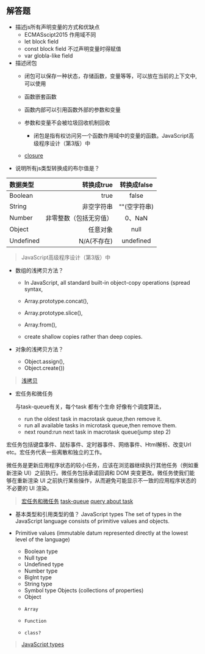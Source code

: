 ## 解答题

-   描述js所有声明变量的方式和优缺点
    -   ECMASscipt2015 作用域不同
    -   let     block field
    -   const   block field 不过声明变量时得赋值
    -   var     globla-like field
-   描述闭包
    -   闭包可以保存一种状态，存储函数，变量等等，可以放在当前的上下文中, 可以使用
    -   函数嵌套函数

    -   函数内部可以引用函数外部的参数和变量

    -   参数和变量不会被垃圾回收机制回收
        -   闭包是指有权访问另一个函数作用域中的变量的函数。JavaScript高级程序设计（第3版）中
    -   [closure](https://en.wikipedia.org/wiki/Closure_(computer_programming))
-   说明所有js类型转换成的布尔值是？

| 数据类型 | 转换成true | 转换成false |
| :------| ------: | :------: |
| Boolean | true | false |
| String | 非空字符串 | ""(空字符串) |
| Number | 非零整数（包括无穷值） | 0、NaN |
| Object | 任意对象 | null |
| Undefined | N/A(不存在) | undefined |

>JavaScript高级程序设计（第3版）中

-   数组的浅拷贝方法？
    -   In JavaScript, all standard built-in object-copy operations (spread syntax, 
    -   Array.prototype.concat(),
    -    Array.prototype.slice(), 
    -    Array.from(), 

    -    create shallow copies rather than deep copies.


-   对象的浅拷贝方法？
    -    Object.assign(), 
    -    Object.create()) 

>[浅拷贝](https://developer.mozilla.org/en-US/docs/Glossary/Shallow_copy)

-   宏任务和微任务

    与task-queue有关，每个task 都有个生命
    好像有个调度算法，


    -   run the oldest task in macrotask queue,then remove it.
    -   run all available tasks in microtask queue,then remove them.
    -   next round:run next task in macrotask queue(jump step 2)

宏任务包括键盘事件、鼠标事件、定时器事件、网络事件、Html解析、改变Url etc。宏任务代表一些离散和独立的工作。

微任务是更新应用程序状态的较小任务，应该在浏览器继续执行其他任务（例如重新渲染 UI）之前执行。微任务包括承诺回调和 DOM 突变更改。微任务使我们能够在重新渲染 UI 之前执行某些操作，从而避免可能显示不一致的应用程序状态的不必要的 UI 渲染。

>[宏任务和微任务](https://promisesaplus.com/#notes)
>[task-queue](https://html.spec.whatwg.org/multipage/webappapis.html#task-queue)
>[query about task](https://stackoverflow.com/questions/25915634/difference-between-microtask-and-macrotask-within-an-event-loop-context)

-   基本类型和引用类型的值？
JavaScript types
The set of types in the JavaScript language consists of primitive values and objects.

-   Primitive values (immutable datum represented directly at the lowest level of the language)
    -   Boolean type
    -   Null type
    -   Undefined type
    -   Number type
    -   BigInt type
    -   String type
    -   Symbol type
Objects (collections of properties)
    -   Object 
    -     Array 
    -     Function 
    -     class?

>[JavaScript types](https://developer.mozilla.org/en-US/docs/Web/JavaScript/Data_structures#symbol_type)